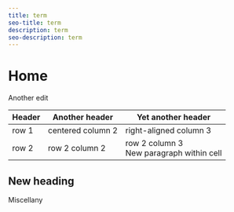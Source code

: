 ```yaml
---
title: term
seo-title: term
description: term
seo-description: term
---
```


# Home

Another edit

| Header | Another header | Yet another header |
|--- |--- |--- |
| row 1 | centered column 2 | right-aligned column 3 |
| row 2 | row 2 column 2 | row 2 column 3<br>New paragraph within cell |

## New heading

Miscellany
